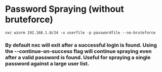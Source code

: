 # Password Spraying (without bruteforce)

    nxc winrm 192.168.1.0/24 -u userfile -p passwordfile --no-bruteforce

### By default nxc will exit after a successful login is found. Using the --continue-on-success flag will continue spraying even after a valid password is found. Useful for spraying a single password against a large user list.
